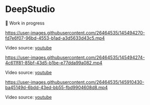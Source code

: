 # DeepStudio



🚀  Work in progress


https://user-images.githubusercontent.com/26464535/145494270-fd7e6f07-96bd-4553-b1ad-a3d5633d43c5.mp4

Video source: [youtube](https://youtu.be/PsnYB6EiSCE?t=261)

https://user-images.githubusercontent.com/26464535/145494274-4c611f81-85bf-43d5-b1be-e77dda99a082.mp4
 
Video source: [youtube](https://youtu.be/LqJp4byD6Cs?t=81)

https://user-images.githubusercontent.com/26464535/145910430-ba45149d-6bdd-43ed-bb55-fbd9904608d8.mp4

Video source: [youtube](https://www.youtube.com/udKE1ksKWDE)

